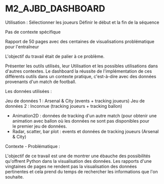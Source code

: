 # M2_AJBD_DASHBOARD

Utilisation :
Sélectionner les joueurs
Définir le début et la fin de la séquence

Pas de contexte spécifique

Rapport de 50 pages avec des centaines de visualisations problématique pour l'entraîneur

L'objectif du travail était de palier à ce problème.

Présenter les outils utilisés, leur Utilisation et les possibles utilisations dans d'autres contextes.
Le dashboard la réussite de l'implémentation de ces différents outils dans un contexte pratique, c'est-à-dire avec des données provenants d'un match de football.

Les données utilisées :

Jeu de données 1 : Arsenal & City (events + tracking joueurs)
Jeu de données 2 : Inconnue (tracking joueurs + tracking ballon)

- Animation2D : données de tracking d'un autre match (pour obtenir une animation avec ballon où les données ne sont pas disponibles pour le premier jeu de données.
- Radar, scatter, bar plot : events et données de tracking joueurs (Arsenal & City)

Contexte - Problématique :

L'objectif de ce travail est une de montrer une ébauche des possibilités qu'offrent Python dans la visualisation des données. Les rapports d'une vingtaines de pages ne rendent pas la visualisation des données pertinentes et cela prend du temps de rechercher les informations que l'on souhaite.

